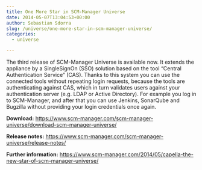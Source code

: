 ```yaml
---
title: One More Star in SCM-Manager Universe
date: 2014-05-07T13:04:53+00:00
author: Sebastian Sdorra
slug: /universe/one-more-star-in-scm-manager-universe/
categories:
  - universe

---
```

The third release of SCM-Manager Universe is available now. It extends the appliance by a SingleSignOn (SSO) solution based on the tool “Central Authentication Service” (CAS). Thanks to this system you can use the connected tools without repeating login requests, because the tools are authenticating against CAS, which in turn validates users against your authentication server (e.g. LDAP or Active Directory). For example you log in to SCM-Manager, and after that you can use Jenkins, SonarQube and Bugzilla without providing your login credentials once again.

**Download:** <a title="Download" href="https://www.scm-manager.com/scm-manager-universe/download-scm-manager-universe/" target="_blank">https&#x3A;//www.scm-manager.com/scm-manager-universe/download-scm-manager-universe/</a>

**Release notes:** <a title="Release notes" href="https://www.scm-manager.com/scm-manager-universe/release-notes/" target="_blank">https&#x3A;//www.scm-manager.com/scm-manager-universe/release-notes/</a>

**Further information:** <a title="Further information" href="https://www.scm-manager.com/2014/05/capella-the-new-star-of-scm-manager-universe/" target="_blank">https&#x3A;//www.scm-manager.com/2014/05/capella-the-new-star-of-scm-manager-universe/</a>

